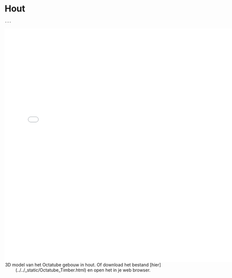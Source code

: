 # Hout

```{figure} Images/hout1.jpg
---
```


<div style="text-align: center;">
    <iframe src="../../_static/Octatube_Timber.html" width="750" height="750" frameborder="0"></iframe>
</div>

<center>
3D model van het Octatube gebouw in hout.
Of download het bestand [hier](../../_static/Octatube_Timber.html) en open het in je web browser.
</center>
